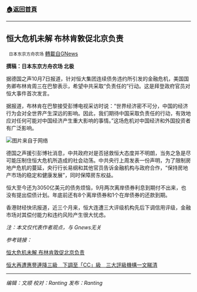 ###  [:house:返回首頁](https://github.com/ourhimalayas/txt)
---


## 恒大危机未解 布林肯敦促北京负责
` 日本东京方舟农场` [轉載自GNews](https://gnews.org/zh-hans/1579711/)

**撰稿：日本东京方舟农场 北极**

据德国之声10月7日报道，针对恒大集团连续债务违约所引发的金融危机，美国国务卿布林肯周三在巴黎表示，希望中共采取“负责任的”行动。这是拜登政府官员对恒大事件首次发言。

据报道，布林肯在巴黎接受彭博电视采访时说：“世界经济密不可分，中国的经济行为会对全世界产生深远的影响。因此，我们期待中国采取负责任的行动，有效地应对任何可能对中国经济产生重大影响的事情。”这场危机对中国经济和外国投资者有广泛影响。

![](https://assets.gnews.org/wp-content/uploads/2021/10/59171040_303.jpg)图片来自于网络

德国之声援引彭博社消息，中共政府对是否拯救恒大态度并不明朗，当务之急是尽可能压制住恒大危机所造成的社会动荡。中共央行上周发表一份声明，为了限制房地产危机的蔓延，央行行长易纲和其他官员告诉金融机构与政府合作，“保持房地产市场的稳定和健康发展”，同时保障房东权益。

恒大至今还为3050亿美元的债务烦恼，9月两次离岸债券利息到期付不出来，也没有提出偿债计划。年底前还有8个离岸债券和1个在岸债券的还款到期。

香港财经快讯报道，近三个月来，恒大连遭三大评级机构先后下调信用评级，金融市场对其偿付能力和违约风险产生很大忧虑。

*注：本文仅代表作者观点，与 Gnews无关*

*参考链接：*

[恒大危机未解 布林肯敦促北京负责](https://www.dw.com/zh/%E6%81%92%E5%A4%A7%E5%8D%B1%E6%9C%BA%E6%9C%AA%E8%A7%A3-%E5%B8%83%E6%9E%97%E8%82%AF%E6%95%A6%E4%BF%83%E5%8C%97%E4%BA%AC%E8%B4%9F%E8%B4%A3/a-59432077)

[恒大再遭惠譽連降三級　下調至「CC」級　三大評級機構一文睇清](https://www.hk01.com/%E8%B2%A1%E7%B6%93%E5%BF%AB%E8%A8%8A/673925/%E6%81%92%E5%A4%A7%E5%86%8D%E9%81%AD%E6%83%A0%E8%AD%BD%E9%80%A3%E9%99%8D%E4%B8%89%E7%B4%9A-%E4%B8%8B%E8%AA%BF%E8%87%B3-cc-%E7%B4%9A-%E4%B8%89%E5%A4%A7%E8%A9%95%E7%B4%9A%E6%A9%9F%E6%A7%8B%E4%B8%80%E6%96%87%E7%9D%87%E6%B8%85)

* * *

*编辑：文顺 校对：Ranting 发布：Ranting*
